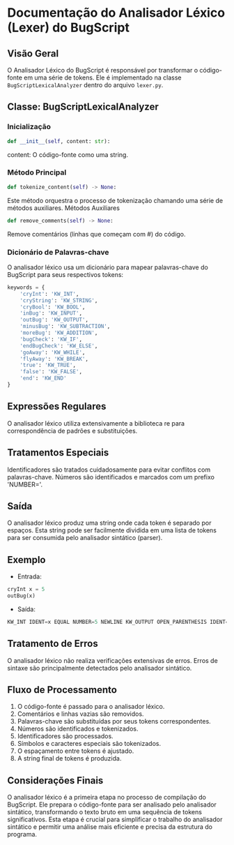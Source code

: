 # Documentação do Analisador Léxico (Lexer) do BugScript

## Visão Geral

O Analisador Léxico do BugScript é responsável por transformar o código-fonte em uma série de tokens. Ele é implementado na classe `BugScriptLexicalAnalyzer` dentro do arquivo `lexer.py`.

## Classe: BugScriptLexicalAnalyzer

### Inicialização

```python
def __init__(self, content: str):
```

content: O código-fonte como uma string.

### Método Principal
```python
def tokenize_content(self) -> None:
```

Este método orquestra o processo de tokenização chamando uma série de métodos auxiliares.
Métodos Auxiliares

```python
def remove_comments(self) -> None:
```

Remove comentários (linhas que começam com #) do código.
&nbsp;

### Dicionário de Palavras-chave
O analisador léxico usa um dicionário para mapear palavras-chave do BugScript para seus respectivos tokens:
```python
keywords = {
    'cryInt': 'KW_INT',
    'cryString': 'KW_STRING',
    'cryBool': 'KW_BOOL',
    'inBug': 'KW_INPUT',
    'outBug': 'KW_OUTPUT',
    'minusBug': 'KW_SUBTRACTION',
    'moreBug': 'KW_ADDITION',
    'bugCheck': 'KW_IF',
    'endBugCheck': 'KW_ELSE',
    'goAway': 'KW_WHILE',
    'flyAway': 'KW_BREAK',
    'true': 'KW_TRUE',
    'false': 'KW_FALSE',
    'end': 'KW_END'
}
```

## Expressões Regulares
O analisador léxico utiliza extensivamente a biblioteca re para correspondência de padrões e substituições.

## Tratamentos Especiais
Identificadores são tratados cuidadosamente para evitar conflitos com palavras-chave.
Números são identificados e marcados com um prefixo 'NUMBER='.

## Saída
O analisador léxico produz uma string onde cada token é separado por espaços. Esta string pode ser facilmente dividida em uma lista de tokens para ser consumida pelo analisador sintático (parser).

## Exemplo
- Entrada:
```python
cryInt x = 5
outBug(x)
```
- Saída:
```python
KW_INT IDENT=x EQUAL NUMBER=5 NEWLINE KW_OUTPUT OPEN_PARENTHESIS IDENT=x CLOSE_PARENTHESIS NEWLINE
```

## Tratamento de Erros
O analisador léxico não realiza verificações extensivas de erros. Erros de sintaxe são principalmente detectados pelo analisador sintático.

## Fluxo de Processamento
1. O código-fonte é passado para o analisador léxico.
2. Comentários e linhas vazias são removidos.
3. Palavras-chave são substituídas por seus tokens correspondentes.
4. Números são identificados e tokenizados.
5. Identificadores são processados.
6. Símbolos e caracteres especiais são tokenizados.
7. O espaçamento entre tokens é ajustado.
8. A string final de tokens é produzida.

## Considerações Finais
O analisador léxico é a primeira etapa no processo de compilação do BugScript. Ele prepara o código-fonte para ser analisado pelo analisador sintático, transformando o texto bruto em uma sequência de tokens significativos. Esta etapa é crucial para simplificar o trabalho do analisador sintático e permitir uma análise mais eficiente e precisa da estrutura do programa.